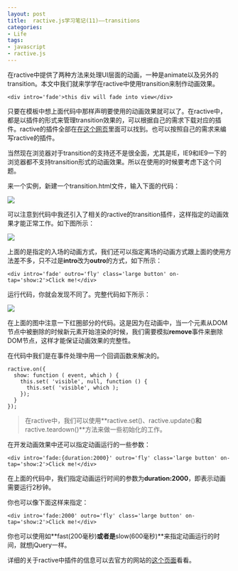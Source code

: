 ```yaml
---
layout: post
title: 	ractive.js学习笔记(11)——transitions
categories:
- Life
tags:
- javascript
- ractive.js
---
```


在ractive中提供了两种方法来处理UI层面的动画，一种是animate以及另外的transition。本文中我们就来学学在ractive中使用transition来制作动画效果。

    <div intro='fade'>this div will fade into view</div>

只要在模板中想上面代码中那样声明要使用的动画效果就可以了。在ractive中，都是以插件的形式来管理transition效果的，可以根据自己的需求下载对应的插件。ractive的插件全部在[在这个网页](http://docs.ractivejs.org/latest/plugins)里面可以找到。也可以按照自己的需求来编写ractive的插件。

当然现在浏览器对于transition的支持还不是很全面，尤其是IE，IE9和IE9一下的浏览器都不支持transition形式的动画效果。所以在使用的时候要考虑下这个问题。

来一个实例，新建一个transition.html文件，输入下面的代码：

![](http://pic.yupoo.com/reicky_v/DyQJ8zTf/GJzOV.jpg)

可以注意到代码中我还引入了相关的ractive的transition插件，这样指定的动画效果才能正常工作。如下图所示：

![](http://pic.yupoo.com/reicky_v/DyQLatoE/O4eXa.gif)

上面的是指定的入场的动画方式，我们还可以指定离场的动画方式跟上面的使用方法差不多，只不过是**intro**改为**outro**的方式，如下所示：

    <div intro='fade' outro='fly' class='large button' on-tap='show:2'>Click me!</div>

运行代码，你就会发现不同了。完整代码如下所示：

![](http://pic.yupoo.com/reicky_v/DyQVSX0g/QCgfW.jpg)

在上面的图中注意一下红圈部分的代码。这是因为在动画中，当一个元素从DOM节点中被删除的时候新元素开始渲染的时候，我们需要模拟**remove**事件来删除DOM节点，这样才能保证动画效果的完整性。

在代码中我们是在事件处理中用一个回调函数来解决的。

    ractive.on({
	  show: function ( event, which ) {
	    this.set( 'visible', null, function () {
	      this.set( 'visible', which );
	    });
	  }
	});

> 在ractive中，我们可以使用**ractive.set()、ractive.update()**和**ractive.teardown()**方法来做一些初始化的工作。

在开发动画效果中还可以指定动画运行的一些参数：

    <div intro='fade:{duration:2000}' outro='fly' class='large button' on-tap='show:2'>Click me!</div>

在上面的代码中，我们指定动画运行时间的参数为**duration:2000**，即表示动画需要运行2秒钟。

你也可以像下面这样来指定：

    <div intro='fade:2000' outro='fly' class='large button' on-tap='show:2'>Click me!</div>

你也可以使用如**fast(200毫秒)**或者是**slow(600毫秒)**来指定动画运行的时间，就想jQuery一样。

详细的关于ractive中插件的信息可以去官方的网站的[这个页面](http://docs.ractivejs.org/latest/plugins)看看。





